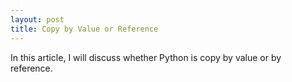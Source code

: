 ```yaml
---
layout: post
title: Copy by Value or Reference
---
```


In this article, I will discuss whether Python is copy by value or by
reference.

